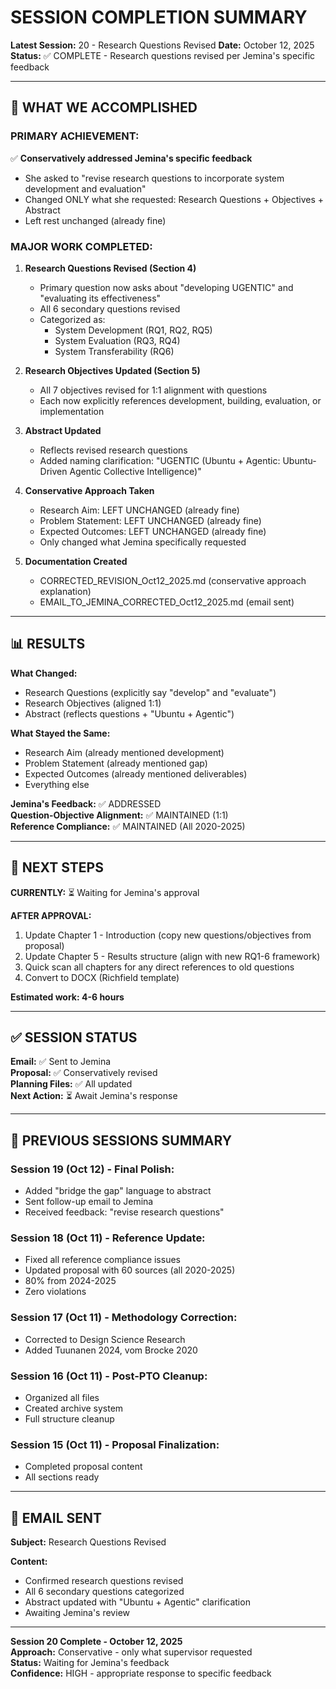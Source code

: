 # SESSION COMPLETION SUMMARY
**Latest Session:** 20 - Research Questions Revised
**Date:** October 12, 2025
**Status:** ✅ COMPLETE - Research questions revised per Jemina's specific feedback

---

## 🎯 WHAT WE ACCOMPLISHED

### **PRIMARY ACHIEVEMENT:**
✅ **Conservatively addressed Jemina's specific feedback**
- She asked to "revise research questions to incorporate system development and evaluation"
- Changed ONLY what she requested: Research Questions + Objectives + Abstract
- Left rest unchanged (already fine)

### **MAJOR WORK COMPLETED:**

1. **Research Questions Revised (Section 4)**
   - Primary question now asks about "developing UGENTIC" and "evaluating its effectiveness"
   - All 6 secondary questions revised
   - Categorized as:
     * System Development (RQ1, RQ2, RQ5)
     * System Evaluation (RQ3, RQ4)
     * System Transferability (RQ6)

2. **Research Objectives Updated (Section 5)**
   - All 7 objectives revised for 1:1 alignment with questions
   - Each now explicitly references development, building, evaluation, or implementation

3. **Abstract Updated**
   - Reflects revised research questions
   - Added naming clarification: "UGENTIC (Ubuntu + Agentic: Ubuntu-Driven Agentic Collective Intelligence)"

4. **Conservative Approach Taken**
   - Research Aim: LEFT UNCHANGED (already fine)
   - Problem Statement: LEFT UNCHANGED (already fine)
   - Expected Outcomes: LEFT UNCHANGED (already fine)
   - Only changed what Jemina specifically requested

5. **Documentation Created**
   - CORRECTED_REVISION_Oct12_2025.md (conservative approach explanation)
   - EMAIL_TO_JEMINA_CORRECTED_Oct12_2025.md (email sent)

---

## 📊 RESULTS

**What Changed:**
- Research Questions (explicitly say "develop" and "evaluate")
- Research Objectives (aligned 1:1)
- Abstract (reflects questions + "Ubuntu + Agentic")

**What Stayed the Same:**
- Research Aim (already mentioned development)
- Problem Statement (already mentioned gap)
- Expected Outcomes (already mentioned deliverables)
- Everything else

**Jemina's Feedback:** ✅ ADDRESSED  
**Question-Objective Alignment:** ✅ MAINTAINED (1:1)  
**Reference Compliance:** ✅ MAINTAINED (All 2020-2025)

---

## 🚀 NEXT STEPS

**CURRENTLY:** ⏳ Waiting for Jemina's approval

**AFTER APPROVAL:**
1. Update Chapter 1 - Introduction (copy new questions/objectives from proposal)
2. Update Chapter 5 - Results structure (align with new RQ1-6 framework)
3. Quick scan all chapters for any direct references to old questions
4. Convert to DOCX (Richfield template)

**Estimated work: 4-6 hours**

---

## ✅ SESSION STATUS

**Email:** ✅ Sent to Jemina  
**Proposal:** ✅ Conservatively revised  
**Planning Files:** ✅ All updated  
**Next Action:** ⏳ Await Jemina's response

---

## 🎯 PREVIOUS SESSIONS SUMMARY

### **Session 19 (Oct 12) - Final Polish:**
- Added "bridge the gap" language to abstract
- Sent follow-up email to Jemina
- Received feedback: "revise research questions"

### **Session 18 (Oct 11) - Reference Update:**
- Fixed all reference compliance issues
- Updated proposal with 60 sources (all 2020-2025)
- 80% from 2024-2025
- Zero violations

### **Session 17 (Oct 11) - Methodology Correction:**
- Corrected to Design Science Research
- Added Tuunanen 2024, vom Brocke 2020

### **Session 16 (Oct 11) - Post-PTO Cleanup:**
- Organized all files
- Created archive system
- Full structure cleanup

### **Session 15 (Oct 11) - Proposal Finalization:**
- Completed proposal content
- All sections ready

---

## 📧 EMAIL SENT

**Subject:** Research Questions Revised

**Content:**
- Confirmed research questions revised
- All 6 secondary questions categorized
- Abstract updated with "Ubuntu + Agentic" clarification
- Awaiting Jemina's review

---

**Session 20 Complete - October 12, 2025**  
**Approach:** Conservative - only what supervisor requested  
**Status:** Waiting for Jemina's feedback  
**Confidence:** HIGH - appropriate response to specific feedback
